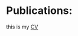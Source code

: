 <style>body {text-align: justify}</style>
<style>body {"font-family: Brill; font-size:3pt; text-align: justify}</style>

# **Publications**:
this is my [CV](https://nordiechcharfi.github.io/N_ECHCHARFI_CV_2022/)

